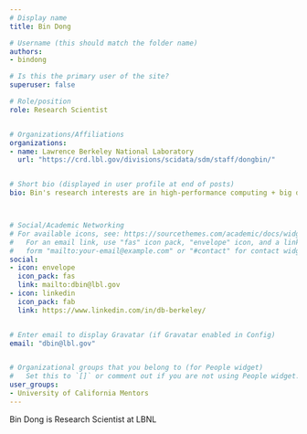 ```yaml
---
# Display name
title: Bin Dong

# Username (this should match the folder name)
authors:
- bindong

# Is this the primary user of the site?
superuser: false

# Role/position
role: Research Scientist


# Organizations/Affiliations
organizations:
- name: Lawrence Berkeley National Laboratory
  url: "https://crd.lbl.gov/divisions/scidata/sdm/staff/dongbin/"


# Short bio (displayed in user profile at end of posts)
bio: Bin's research interests are in high-performance computing + big data + AI/non-AI. 



# Social/Academic Networking
# For available icons, see: https://sourcethemes.com/academic/docs/widgets/#icons
#   For an email link, use "fas" icon pack, "envelope" icon, and a link in the
#   form "mailto:your-email@example.com" or "#contact" for contact widget.
social:
- icon: envelope
  icon_pack: fas
  link: mailto:dbin@lbl.gov
- icon: linkedin
  icon_pack: fab
  link: https://www.linkedin.com/in/db-berkeley/


# Enter email to display Gravatar (if Gravatar enabled in Config)
email: "dbin@lbl.gov"


# Organizational groups that you belong to (for People widget)
#   Set this to `[]` or comment out if you are not using People widget.
user_groups:
- University of California Mentors
---
```

Bin Dong is Research Scientist at LBNL
